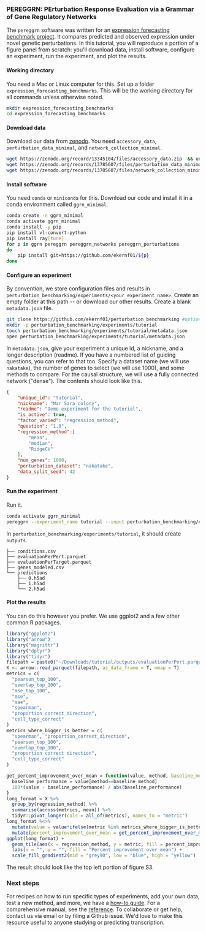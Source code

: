### PEREGGRN: PErturbation Response Evaluation via a Grammar of Gene Regulatory Networks

The `pereggrn` software was written for an [expression forecasting benchmark project](https://github.com/ekernf01/perturbation_benchmarking). It compares predicted and observed expression under novel genetic perturbations. In this tutorial, you will reproduce a portion of a figure panel from scratch: you'll download data, install software, configure an experiment, run the experiment, and plot the results. 

#### Working directory

You need a Mac or Linux computer for this. Set up a folder `expression_forecasting_benchmarks`. This will be the working directory for all commands unless otherwise noted. 

```sh
mkdir expression_forecasting_benchmarks
cd expression_forecasting_benchmarks
```

#### Download data

Download our data from [zenodo](https://doi.org/10.5281/zenodo.8071808). You need `accessory_data`, `perturbation_data_minimal`, and `network_collection_minimal`. 

```sh
wget https://zenodo.org/record/13345104/files/accessory_data.zip  && unzip accessory_data.zip 
wget https://zenodo.org/records/13785607/files/perturbation_data_minimal.zip && unzip perturbation_data_minimal.zip 
wget https://zenodo.org/records/13785607/files/network_collection_minimal.zip && unzip network_collection_minimal.zip
```

#### Install software

You need `conda` or `miniconda` for this. Download our code and install it in a conda environment called `ggrn_minimal`. 

```sh
conda create -n ggrn_minimal
conda activate ggrn_minimal
conda install -y pip
pip install vl-convert-python
pip install ray[tune]
for p in ggrn pereggrn pereggrn_networks pereggrn_perturbations 
do
    pip install git+https://github.com/ekernf01/${p}
done
```

#### Configure an experiment

By convention, we store configuration files and results in `perturbation_benchmarking/experiments/<your_experiment_name>`. Create an empty folder at this path -- or download our other results. Create a blank `metadata.json` file.

```sh
git clone https://github.com/ekernf01/perturbation_benchmarking #optional
mkdir -p perturbation_benchmarking/experiments/tutorial
touch perturbation_benchmarking/experiments/tutorial/metadata.json
open perturbation_benchmarking/experiments/tutorial/metadata.json
```

In `metadata.json`, give your experiment a unique id, a nickname, and a longer description (readme). If you have a numbered list of guiding questions, you can refer to that too. Specify a dataset name (we will use `nakatake`), the number of genes to select (we will use 1000), and some methods to compare. For the causal structure, we will use a fully connected network ("dense"). The contents should look like this. 

```json
{
    "unique_id": "tutorial",
    "nickname": "Mar Sara colony",
    "readme": "Demo experiment for the tutorial",
    "is_active": true,
    "factor_varied": "regression_method",
    "question": "1.0",
    "regression_method":[
        "mean",
        "median",
        "RidgeCV"
    ],
    "num_genes": 1000,
    "perturbation_dataset": "nakatake",
    "data_split_seed": 42
}
```

#### Run the experiment

Run it. 

```bash
conda activate ggrn_minimal
pereggrn --experiment_name tutorial --input perturbation_benchmarking/experiments --output perturbation_benchmarking/experiments --amount_to_do missing_models --networks network_collection_minimal/networks --data perturbation_data_minimal/perturbations
```

In `perturbation_benchmarking/experiments/tutorial`, it should create `outputs`. 

```
├── conditions.csv
├── evaluationPerPert.parquet
├── evaluationPerTarget.parquet
├── genes_modeled.csv
└── predictions
    ├── 0.h5ad
    ├── 1.h5ad
    └── 2.h5ad
```

#### Plot the results

You can do this however you prefer. We use ggplot2 and a few other common R packages.

```R
library("ggplot2")
library("arrow")
library("magrittr")
library("dplyr")
library("tidyr")
filepath = paste0("~/Downloads/tutorial/outputs/evaluationPerPert.parquet")
X <- arrow::read_parquet(filepath, as_data_frame = T, mmap = T)
metrics = c(   
  "pearson_top_100", 
  "overlap_top_100",                 
  "mse_top_100", 
  "mse", 
  "mae", 
  "spearman", 
  "proportion_correct_direction", 
  "cell_type_correct"
)
metrics_where_bigger_is_better = c(
  "spearman", "proportion_correct_direction",                 
  "pearson_top_100", 
  "overlap_top_100",                 
  "proportion correct direction",
  "cell_type_correct"
) 

get_percent_improvement_over_mean = function(value, method, baseline_method = "mean"){
  baseline_performance = value[method==baseline_method]
  100*(value - baseline_performance) / abs(baseline_performance)
}
long_format = X %>% 
  group_by(regression_method) %>%
  summarise(across(metrics, mean)) %>%
  tidyr::pivot_longer(cols = all_of(metrics), names_to = "metric")
long_format %<>%
  mutate(value = value*ifelse(metric %in% metrics_where_bigger_is_better, 1, -1)) %>%
  mutate(percent_improvement_over_mean = get_percent_improvement_over_mean(value, regression_method))
ggplot(long_format) +
  geom_tile(aes(x = regression_method, y = metric, fill = percent_improvement_over_mean)) + 
  labs(x = "", y = "", fill = "Percent improvement over mean") +
  scale_fill_gradient2(mid = "grey90", low = "blue", high = "yellow") 
```

The result should look like the top left portion of figure S3.

### Next steps

For recipes on how to run specific types of experiments, add your own data, test a new method, and more, we have a [how-to guide](https://github.com/ekernf01/pereggrn/blob/main/docs/how_to.md). For a comprehensive manual, see the [reference](https://github.com/ekernf01/pereggrn/blob/main/docs/reference.md). To collaborate or get help, contact us via email or by filing a Github issue. We'd love to make this resource useful to anyone studying or predicting transcription.